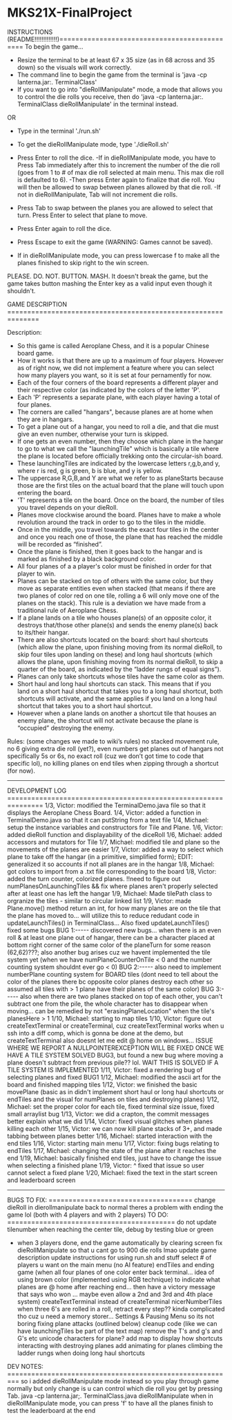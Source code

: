 # MKS21X-FinalProject

INSTRUCTIONS (README!!!!!!!!!!!!!)=============================================
To begin the game...
- Resize the terminal to be at least 67 x 35 size (as in 68 across and 35 down) so the visuals will work correctly.
- The command line to begin the game from the terminal is 'java -cp lanterna.jar:. TerminalClass'
- If you want to go into "dieRollManipulate" mode, a mode that allows you to control the die rolls you receive, 
  then do 'java -cp lanterna.jar:. TerminalClass dieRollManipulate' in the terminal instead. 
  
OR

- Type in the terminal './run.sh'
- To get the dieRollManipulate mode, type './dieRoll.sh'

- Press Enter to roll the dice.
    -If in dieRollManipulate mode, you have to Press Tab immediately after this to increment the number 
     of the die roll (goes from 1 to # of max die roll selected at main menu. This max die roll is defaulted to 6).
    -Then press Enter again to finalize that die roll. You will then be allowed to swap between planes allowed by that die roll.
    -If not in dieRollManipulate, Tab will not increment die rolls.
- Press Tab to swap between the planes you are allowed to select that turn. Press Enter to select that plane to move.
- Press Enter again to roll the dice.
- Press Escape to exit the game (WARNING: Games cannot be saved).
- If in dieRollManipulate mode, you can press lowercase f to make all the planes finished to skip right to the win screen.

PLEASE.
DO.
NOT.
BUTTON.
MASH.
It doesn't break the game, but the game takes button mashing the Enter key as a valid input even though it shouldn't.

GAME DESCRIPTION ==============================================================

Description:
- So this game is called Aeroplane Chess, and it is a popular Chinese board game. 
- How it works is that there are up to a maximum of four players. However as of right now, we did not implement a feature where you can select how many players you want, so it is set at four pernamently for now. 
- Each of the four corners of the board represents a different player and their respective color (as indicated by the colors of the letter 'P'.
- Each 'P' represents a separate plane, with each player having a total of four planes. 
- The corners are called "hangars", because planes are at home when they are in hangars. 
- To get a plane out of a hangar, you need to roll a die, and that die must give an even number, otherwise your turn is skipped. 
- If one gets an even number, then they choose which plane in the hangar to go to what we call the "launchingTile" which is basically a tile where the plane is located before officially trekking onto the circular-ish board. 
- These launchingTiles are indicated by the lowercase letters r,g,b,and y, where r is red, g is green, b is blue, and y is yellow. 
- The uppercase R,G,B,and Y are what we refer to as planeStarts because those are the first tiles on the actual board that the plane will touch upon entering the board. 
- 'T' represents a tile on the board. Once on the board, the number of tiles you travel depends on your dieRoll. 
- Planes move clockwise around the board. Planes have to make a whole revolution around the track in order to go to the tiles in the middle.
- Once in the middle, you travel towards the exact four tiles in the center and once you reach one of those, the plane that has reached the middle will be recorded as “finished”. 
- Once the plane is finished, then it goes back to the hangar and is marked as finished by a black background color.
- All four planes of a a player's color must be finished in order for that player to win.
- Planes can be stacked on top of others with the same color, but they move as separate entities even when stacked (that means if there are two planes of color red on one tile, rolling a 6 will only move one of the planes on the stack). This rule is a deviation we have made from a traditional rule of Aeroplane Chess.
- If a plane lands on a tile who houses plane(s) of an opposite color, it destroys that/those other plane(s) and sends the enemy plane(s) back to its/their hangar. 
- There are also shortcuts located on the board: short haul shortcuts (which allow the plane, upon finishing moving from its normal dieRoll, to skip four tiles upon landing on these) and long haul shortcuts (which allows the plane, upon finishing moving from its normal dieRoll, to skip a quarter of the board, as indicated by the “ladder rungs of equal signs”).
- Planes can only take shortcuts whose tiles have the same color as them.
- Short haul and long haul shortcuts can stack. This means that if you land on a short haul shortcut that takes you to a long haul shortcut, both shortcuts will activate, and the same applies if you land on a long haul shortcut that takes you to a short haul shortcut.
- However when a plane lands on another a shortcut tile that houses an enemy plane, the shortcut will not activate because the plane is “occupied” destroying the enemy.

Rules: (some changes we made to wiki’s rules)
no stacked movement rule, no 6 giving extra die roll (yet?), even numbers get planes out of hangars not specifically 5s or 6s, no exact roll (cuz we don’t got time to code that specific lol), no killing planes on end tiles when zipping through a shortcut (for now).

-------------------------------------------------------------------------------

DEVELOPMENT LOG ===============================================================
1/3, Victor: modified the TerminalDemo.java file so that it displays the Aeroplane Chess Board.
1/4, Victor: added a function in TerminalDemo.java so that it can putString from a text file
1/4, Michael: setup the instance variables and constructors for Tile and Plane.
1/6, Victor: added dieRoll function and displayability of the diceRoll
1/6, Michael: added accessors and mutators for Tile
1/7, Michael: modified tile and plane so the movements of the planes are easier
1/7, Victor: added a way to select which plane to take off the hangar (in a primitive, simplified form); EDIT: generalized it so accounts if not all planes are in the hangar
1/8, Michael: got colors to import from a .txt file corresponding to the board
1/8, Victor: added the turn counter, colorized planes. !!need to figure out numPlanesOnLaunchingTiles && fix where planes aren't properly selected after at least one has left the hangar
1/9, Michael: Made tilePath class to orgranize the tiles - similar to circular linked  list
1/9, Victor: made Plane.move() method return an int, for how many planes are on the tile that the plane has moved to... will utilize this to reduce redudant code in updateLaunchTiles() in TerminalClass...
Also fixed updateLaunchTiles()
fixed some bugs
BUG 1:----- discovered new bugs... when there is an even roll & at least one plane out of hangar, there can be a character placed at bottom right corner of the same color of the planeTurn for some reason (62,62)???;
also another bug arises cuz we havent implemented the tile system yet (when we have numPlaneCounterOnTile < 0 and the number counting system shouldnt ever go < 0)
BUG 2:----- also need to implement numberPlane counting system for BOARD tiles (dont need to tell about the color of the planes there bc opposite color planes destroy each other so assumed all tiles with > 1 plane have their planes of the same color)
BUG 3:----- also when there are two planes stacked on top of each other, you can't subtract one from the pile, the whole character has to disappear when moving... can be remedied by not "erasingPlaneLocation" when the tile's planesHere > 1
1/10, Michael: starting to map tiles 
1/10, Victor: figure out createTextTerminal or createTerminal, cuz createTextTerminal works when u ssh into a diff comp, which is gonna be done at the demo, but createTextTerminal also doesnt let me edit @ home on windows... ISSUE WHERE WE REPORT A NULLPOINTEREXCEPTION WILL BE FIXED ONCE WE HAVE A TILE SYSTEM
SOLVED BUG3, but found a new bug where moving a plane doesn't subtract from previous pile?? lol. WAIT THIS IS SOLVED IF A TILE SYSTEM IS IMPLEMENTED
1/11, Victor: fixed a rendering bug of selecting planes and fixed BUG1
1/12, Michael: modified the ascii art for the board and finished mapping tiles
1/12, Victor: we finished the basic movePlane (basic as in didn't implement short haul or long haul shortcuts or endTiles and the visual for numPlanes on tiles and destroying planes)
1/12, Michael: set the proper color for each tile, fixed terminal size issue, fixed small arraylist bug
1/13, Victor: we did a crapton, the commit messages better explain what we did
1/14, Victor: fixed visual glitches when planes killing each other 
1/15, Victor: we can now kill plane stacks of 3+, and made tabbing between planes better
1/16, Michael: started interaction with the end tiles
1/16, Victor: starting main menu
1/17, Victor: fixing bugs relating to endTiles
1/17, Michael: changing the state of the plane after it reaches the end
1/19, Michael: basically finished end tiles, just have to change the issue when selecting a finished plane
1/19, Victor: ^ fixed that issue so user cannot select a fixed plane
1/20, Michael: fixed the text in the start screen and leaderboard screen


------------------------------------------------------------------------------------------------

BUGS TO FIX: ====================================
change dieRoll in dierollmanipulate back to normal
theres a problem with ending the game lol (both with 4 players and with 2 players)
TO DO: ==========================================
do not update tilenumber when reaching the center tile, debug by testing blue or green
+ when 3 players done, end the game automatically by clearing screen
fix dieRollManipulate so that u cant go to 900 die rolls lmao
update game description
update instructions for using run.sh and stuff
select # of players u want on the main menu (no AI feature)
endTiles and ending game (when all four planes of one color enter back terminal... idea of using brown color (implemented using RGB technique)
to indicate what planes are @ home after reaching end... then have a victory message that says who won ... maybe even allow a 2nd and 3rd and 4th place system)
createTextTerminal instead of createTerminal
nicerNumberTiles
when three 6's are rolled in a roll, retract every step?? kinda complicated tho cuz u need a memory storer...
Settings & Pausing
Menu so its not boring
fixing plane attacks (outlined below)
cleanup code (like we can have launchingTiles be part of the text map)
remove the T's and g's and G's etc
unicode characters for plane?
add map to display how shortcuts interacting with destroying planes
add animating for planes climbing the ladder rungs when doing long haul shortcuts

DEV NOTES: =========================================================
so i added dieRollManipulate mode instead so you play through game normally but only change is u can control which die roll you get by pressing Tab. java -cp lanterna.jar;. TerminalClass.java dieRollManipulate
when in dieRollManipulate mode, you can press 'f' to have all the planes finish to test the leaderboard at the end
